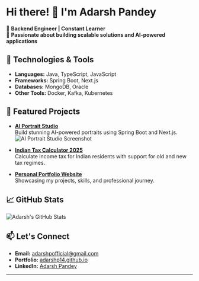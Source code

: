 # Hi there! 👋 I'm Adarsh Pandey

🚀 **Backend Engineer | Constant Learner**  
🌱 **Passionate about building scalable solutions and AI-powered applications**

## 🔧 Technologies & Tools
- **Languages:** Java, TypeScript, JavaScript
- **Frameworks:** Spring Boot, Next.js
- **Databases:** MongoDB, Oracle
- **Other Tools:** Docker, Kafka, Kubernetes

## 🌟 Featured Projects
- **[AI Portrait Studio](https://github.com/adarshp14/ai-portrait-backend)**  
  Build stunning AI-powered portraits using Spring Boot and Next.js.  
  ![AI Portrait Studio Screenshot](https://i.imgur.com/S6Atae5.jpeg)



- **[Indian Tax Calculator 2025](https://github.com/adarshp14/IndianTaxCalculator2025)**  
  Calculate income tax for Indian residents with support for old and new tax regimes.  

- **[Personal Portfolio Website](https://github.com/adarshp14/adarsh-personal-website)**  
  Showcasing my projects, skills, and professional journey.

## 📈 GitHub Stats
![Adarsh's GitHub Stats](https://github-readme-stats.vercel.app/api?username=adarshp14&show_icons=true&theme=radical)

## 📫 Let's Connect
- **Email:** [adarshpofficial@gmail.com](mailto:adarshpofficial@gmail.com)
- **Portfolio:** [adarshp14.github.io](https://adarshp14.github.io)
- **LinkedIn:** [Adarsh Pandey](https://www.linkedin.com/in/adarsh-pandey-2017/)

---
